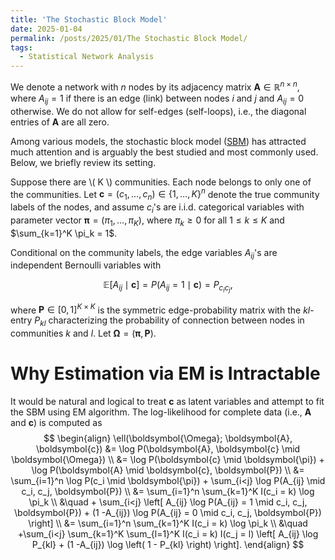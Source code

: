 ```yaml
---
title: 'The Stochastic Block Model'
date: 2025-01-04
permalink: /posts/2025/01/The Stochastic Block Model/
tags:
  - Statistical Network Analysis
---
```


We denote a network with $n$ nodes by its adjacency matrix $\boldsymbol{A} \in \mathbb{R}^{n \times n}$, where $A_{ij} = 1$ if there is an edge (link) between nodes $i$ and $j$ and $A_{ij} = 0$ otherwise. We do not allow for self-edges (self-loops), i.e., the diagonal entries of $\boldsymbol{A}$ are all zero.

Among various models, the stochastic block model (<a href="https://www.sciencedirect.com/science/article/pii/0378873383900217" target="_blank">SBM</a>) has attracted much attention and is arguably the best studied and most commonly used. Below, we briefly review its setting.

Suppose there are \\( K \\) communities. Each node belongs to only one of the communities. Let $\boldsymbol{c} = (c_1, \ldots, c_n) \in \left\{ 1, \ldots, K \right\}^n$ denote the true community labels of the nodes, and assume $c_i$'s are i.i.d. categorical variables with parameter vector $\boldsymbol{\pi} = (\pi_1, \ldots, \pi_K)$, where $\pi_k \geq 0$ for all $1 \leq k \leq K$ and $\sum_{k=1}^K \pi_k = 1$. 

Conditional on the community labels, the edge variables $A_{ij}$'s are independent Bernoulli variables with 

$$
\mathbb{E} \left[ A_{ij} \mid \boldsymbol{c} \right] = P(A_{ij} = 1 \mid \boldsymbol{c}) = P_{c_i c_j},
$$

where $\boldsymbol{P} \in [0, 1]^{K \times K}$ is the symmetric edge-probability matrix with the $kl$-entry $P_{kl}$ characterizing the probability of connection between nodes in communities $k$ and $l$. Let $\boldsymbol{\Omega} = (\boldsymbol{\pi}, \boldsymbol{P})$.

Why Estimation via EM is Intractable
======
It would be natural and logical to treat $\boldsymbol{c}$ as latent variables and attempt to fit the SBM using EM algorithm. The log-likelihood for complete data (i.e., $\boldsymbol{A}$ and $\boldsymbol{c}$) is computed as
$$
\begin{align}
    \ell(\boldsymbol{\Omega}; \boldsymbol{A}, \boldsymbol{c}) &= \log P(\boldsymbol{A}, \boldsymbol{c} \mid \boldsymbol{\Omega}) \\
    &= \log P(\boldsymbol{c} \mid \boldsymbol{\pi}) + \log P(\boldsymbol{A} \mid \boldsymbol{c}, \boldsymbol{P}) \\
    &= \sum_{i=1}^n \log P(c_i \mid \boldsymbol{\pi}) + \sum_{i<j} \log P(A_{ij} \mid c_i, c_j, \boldsymbol{P}) \\
    &= \sum_{i=1}^n \sum_{k=1}^K I(c_i = k) \log \pi_k \\
    &\quad + \sum_{i<j} \left[ A_{ij} \log P(A_{ij} = 1 \mid c_i, c_j, \boldsymbol{P}) + (1 -A_{ij}) \log P(A_{ij} = 0 \mid c_i, c_j, \boldsymbol{P}) \right] \\
    &= \sum_{i=1}^n \sum_{k=1}^K I(c_i = k) \log \pi_k \\
    &\quad +\sum_{i<j} \sum_{k=1}^K \sum_{l=1}^K I(c_i = k) I(c_j = l) \left[ A_{ij} \log P_{kl} + (1 -A_{ij}) \log \left( 1 - P_{kl} \right) \right].
\end{align}
$$
